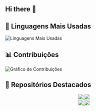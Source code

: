 ## Hi there 👋

<!--
**ndamasc/ndamasc** is a ✨ _special_ ✨ repository because its `README.md` (this file) appears on your GitHub profile.

Here are some ideas to get you started:

- 🔭 I’m currently working on ...
- 🌱 I’m currently learning ...
- 👯 I’m looking to collaborate on ...
- 🤔 I’m looking for help with ...
- 💬 Ask me about ...
- 📫 How to reach me: ...
- 😄 Pronouns: ...
- ⚡ Fun fact: ...
-->
## 🌟 Linguagens Mais Usadas
![Linguagens Mais Usadas](https://github-readme-stats.vercel.app/api/top-langs/?username=ndamasc&layout=compact&theme=radical)

## 📊 Contribuições
![Gráfico de Contribuições](https://github-readme-activity-graph.vercel.app/graph?username=ndamasc&theme=radical)

## 🚀 Repositórios Destacados

<div align="center">
  <a href="https://github.com/ndamasc/ClearFlow-Sentinel-app">
    <img src="https://github-readme-stats.vercel.app/api/pin/?username=ndamasc&repo=ClearFlow-Sentinel-app&theme=radical" />
  </a>
  <a href="https://github.com/ndamasc/CP-Lab-">
    <img src="https://github-readme-stats.vercel.app/api/pin/?username=ndamasc&repo=CP-Lab-&theme=radical" />
  </a>
</div>

<div align="center">
  <a href="https://github.com/ndamasc/Esp-Sender-Lora">
    <img src="https://github-readme-stats.vercel.app/api/pin/?username=ndamasc&repo=Esp-Sender-Lora&theme=radical" />
  </a>
  <a href="https://github.com/ndamasc/OUTRO-REPOSITORIO">
    <img src="https://github-readme-stats.vercel.app/api/pin/?username=ndamasc&repo=Webserver-in-JS&theme=radical" />
  </a>
</div>
